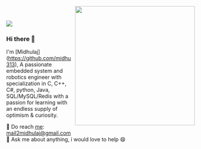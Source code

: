 <img align="right" src="https://github.com/midhu313/midhu313/assets/14798654/e0f95f67-0f3c-4527-9a9a-43d5f4841c3b" width="320px" />

# <h2 align="left">
<img src="https://readme-typing-svg.herokuapp.com?font=Fira+Code&size=30&pause=1000&color=1204F7&multiline=true&random=false&width=435&lines=Welcome+to+my+repository">
</h2>

###  Hi there 👋

I'm [Midhulaj] (https://github.com/midhu313), A passionate embedded system and robotics engineer with specialization in C, C++, C#, python, Java, SQL/MySQL/Redis with a passion for learning with an endless supply of optimism & curiosity.<br/>

💼 Do reach [me](mailto:mail2midhulaj@gmail.com): mail2midhulaj@gmail.com <br/>
💬 Ask me about anything, i would love to help 😄 <br/>
